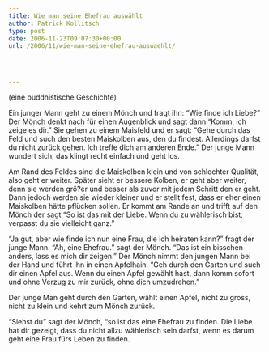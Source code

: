```yaml
---
title: Wie man seine Ehefrau auswählt
author: Patrick Kollitsch
type: post
date: 2006-11-23T09:07:30+00:00
url: /2006/11/wie-man-seine-ehefrau-auswaehlt/




---
```

(eine buddhistische Geschichte)

Ein junger Mann geht zu einem Mönch und fragt ihn: &#8220;Wie finde ich Liebe?&#8221; Der Mönch denkt nach für einen Augenblick und sagt dann &#8220;Komm, ich zeige es dir.&#8221; Sie gehen zu einem Maisfeld und er sagt: &#8220;Gehe durch das Feld und such den besten Maiskolben aus, den du findest. Allerdings darfst du nicht zurück gehen. Ich treffe dich am anderen Ende.&#8221; Der junge Mann wundert sich, das klingt recht einfach und geht los. 

Am Rand des Feldes sind die Maiskolben klein und von schlechter Qualität, also geht er weiter. Später sieht er bessere Kolben, er geht aber weiter, denn sie werden grö?er und besser als zuvor mit jedem Schritt den er geht. Dann jedoch werden sie wieder kleiner und er stellt fest, dass er eher einen Maiskolben hätte pflücken sollen. Er kommt am Rande an und trifft auf den Mönch der sagt &#8220;So ist das mit der Liebe. Wenn du zu wählerisch bist, verpasst du sie vielleicht ganz.&#8221;

&#8220;Ja gut, aber wie finde ich nun eine Frau, die ich heiraten kann?&#8221; fragt der junge Mann. &#8220;Ah, eine Ehefrau.&#8221; sagt der Mönch. &#8220;Das ist ein bisschen anders, lass es mich dir zeigen.&#8221; Der Mönch nimmt den jungen Mann bei der Hand und führt ihn in einen Apfelhain. &#8220;Geh durch den Garten und such dir einen Apfel aus. Wenn du einen Apfel gewählt hast, dann komm sofort und ohne Verzug zu mir zurück, ohne dich umzudrehen.&#8221;

Der junge Man geht durch den Garten, wählt einen Apfel, nicht zu gross, nicht zu klein und kehrt zum Mönch zurück. 

&#8220;Siehst du&#8221; sagt der Mönch, &#8220;so ist das eine Ehefrau zu finden. Die Liebe hat dir gezeigt, dass du nicht allzu wählerisch sein darfst, wenn es darum geht eine Frau fürs Leben zu finden.